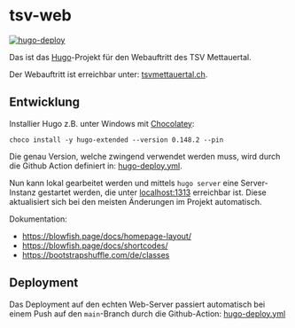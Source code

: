 tsv-web
=======

[![hugo-deploy](https://github.com/langchr86/tsv-web/actions/workflows/hugo-deploy.yml/badge.svg)](https://github.com/langchr86/tsv-web/actions/workflows/hugo-deploy.yml)

Das ist das [Hugo](https://gohugo.io)-Projekt für den Webauftritt des TSV Mettauertal.

Der Webauftritt ist erreichbar unter: [tsvmettauertal.ch](https://tsvmettauertal.ch).


Entwicklung
-----------

Installier Hugo z.B. unter Windows mit [Chocolatey](https://chocolatey.org/):

~~~~~~
choco install -y hugo-extended --version 0.148.2 --pin
~~~~~~

Die genau Version, welche zwingend verwendet werden muss, wird durch die Github Action definiert in:
[hugo-deploy.yml](.github/workflows/hugo-deploy.yml).

Nun kann lokal gearbeitet werden und mittels `hugo server` eine Server-Instanz gestartet werden,
die unter [localhost:1313](http://localhost:1313) erreichbar ist.
Diese aktualisiert sich bei den meisten Änderungen im Projekt automatisch.

Dokumentation:

* https://blowfish.page/docs/homepage-layout/
* https://blowfish.page/docs/shortcodes/
* https://bootstrapshuffle.com/de/classes


Deployment
----------

Das Deployment auf den echten Web-Server passiert automatisch bei einem Push auf den `main`-Branch
durch die Github-Action: [hugo-deploy.yml](.github/workflows/hugo-deploy.yml)
